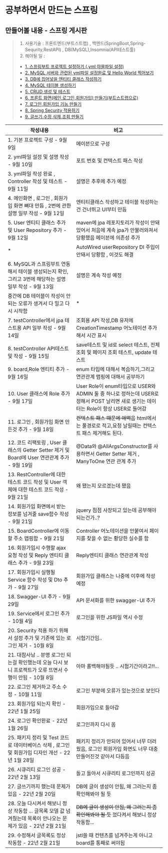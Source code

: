 # 공부하면서 만드는 스프링


## 만들어볼 내용 - 스프링 게시판

> 1. 사용기술 : 프론트엔드(부트스트랩) , 백엔드(SpringBoot,Spring-Sequrity,RestAPI) , DB(MySQL),Insomnia(API테스트툴)
> 2. 해야될 일 :
>   - [1. 스프링부트 프로젝트 설정하기 (.yml 야믈파일 설정)](https://github.com/LeeJongAnn/SpringBoot-Study/tree/master/memory/1%EB%B2%88)
>   - [2. MySQL 서버와 관련된 yml파일 설정완료 및  Hello World 찍어보기](https://github.com/LeeJongAnn/SpringBoot-Study/tree/master/memory/2%EB%B2%88)
>   - [3. DB에 집어넣을 엔티티 클래스 작성하기](https://github.com/LeeJongAnn/SpringBoot-Study/tree/master/memory/3%EB%B2%88)
>   - [4. MySQL 테이블 생성하기](https://github.com/LeeJongAnn/SpringBoot-Study/blob/master/memory/4%EB%B2%88/README.md)
>   - [5. CRUD 생성 및 테스트](https://github.com/LeeJongAnn/SpringBoot-Study/blob/master/memory/5%EB%B2%88/README.md)
>   - [6. 프론트 화면(메인,로그인,회원가입) 만들기(부트스트랩으로)](https://github.com/LeeJongAnn/SpringBoot-Study/tree/master/memory/6%EB%B2%88)
>   - [7. 로그인,회원가입 기능 만들기](https://github.com/LeeJongAnn/SpringBoot-Study/tree/master/memory/7%EB%B2%88)
>   - [8. Spring Security 적용하기]()
>   - [9. 글쓰기,수정,삭제,조회 만들기]()

|작성내용|비고|
|------|---|
|1. 기본 프로젝트 구성 - 9월 9일 | 메이븐으로 구성 |
|2. yml파일 설정 및 설명 작성 - 9월 10일 | 포트 번호 및 컨텍스트 패스 작성 |
|3. yml파일 작성 완료 , Controller 작성 및 테스트 - 9월 11일 | 설명은 추후에 추가 예정 |
|4. 메인화면 , 로그인 , 회원가입 화면 뼈대 만듬 , 2번에 관한 설명 일부 작성 - 9월 12일 | 엔티티클래스 작성하고 테이블 작성하는건 건너뛰고 UI부터 만듬 |
|5. User 엔티티 클래스 추가 및 User Repository 추가  - 9월 12일 | maven에 jpa 레포지토리가 작성이 안돼있어서 처음에 계속 jpa가 안불러와져서 당황했음 메이븐에 의존성 추가
|*|AutoWired userRepository DI 주입이 안돼서 당황함 , 이것도 해결|
|6. MySQL과 스프링부트 연동해서 테이블 생성되는지 확인,그리고 3번에 해당하는 설명 일부 작성  - 9월 13일 | 설명은 계속 작성 예정 |
|중간에 DB 테이블이 작성이 안되는 오류가 생겨서 다 밀고 다시 시작함|*|
|7. testController에서 jpa 테스트용 API 일부 작성 - 9월 14일 | 조회용 API 작성,DB 유저에 CreationTimestamp 어노테이션 추가해서 시간 표시 |
|8. testController API테스트 및 작성 - 9월 15일 | save테스트 및 id로 select 테스트, 전체 조회 및 페이지 조회 테스트, update 테스트|
|9. board,Role 엔티티 추가 - 9월 16일 | enum 타입에 대해서 복습하기,그리고 연관관계 맵핑에 대해서 공부하기|
|10. User 클래스에 Role 추가 - 9월 17일 | User Role이 enum타입으로 USER와 ADMIN 둘 중 하나로 정하는데 USER로 정해서 POST 날리면 새로 생기는 데이터는 Role이 항상 USER로 들어감|
|11. 로그인 , 회원가입 화면 만든것 추가 - 9월 18일 | ~~컨텍스트 패스 때문에 애먹음~~ html에서는 풀경로로 적고,요청 날릴때는 컨텍스트 패스 제거해도 된다. |
|12. 코드 리팩토링 , User 클래스의 Getter Setter 제거 및 Board에 User 연관관계 추가 - 9월 19일 | @Data와 @AllArgsConstructor를 사용하면서 Getter Setter 제거 , ManyToOne 연관 관계 추가|
|13. RestController에 대한 테스트 코드 작성 및 User 객체애 대한 테스트 코드 작성 - 9월 21일 |왜 됐는지 모르겠는데 됐음|
|14. 회원가입 화면에서 받는 정보를 넘겨줄 save함수 작성 - 9월 21일 | jquery 점점 사장되고 있는데 공부해야 되는건가..? |
|15. BoardController에 이동할 주소 맵핑함 - 9월 21일 | Controller 어노테이션을 안붙여서 페이지를 찾을 수 없는 황당한 실수를 함 |
|16. 회원가입시 수행할 ajax 요청 작성 및 Reply 엔티티 클래스 추가 - 9월 23일 | Reply엔티티 클래스 연관관계 작성|
|17. 회원가입시 실행될 Service 함수 작성 및 Dto 추가 - 9월 27일 | 회원가입 클래스는 나중에 이후에 작성 예정|
|18. Swagger-UI 추가 - 9월 29일 | API 문서화를 위한 swagger-UI 추가|
|19. Service에서 로그인 추가 - 10월 4일 | 로그인을 위한 JS파일 역시 수정 |
|20. Security 적용 하기 위해서 설정 추가 및 기존에 있는 로그인 제거 - 10월 8일 | 시험기간임..  |
|21. 대참사남 .. 분명 로그인 되는걸 확인했는데 오늘 다시 보니 프로젝트가 오류 뜨면서 수행이 안됨 - 10월 8일 | 아마 롤백해야될듯 .. 시험기간이라고!!...  |
|22. 로그인 제거하고 주소 수정 - 10월 11일 | 로그인 부분에 오류가 있는것으로 보인다  |
|23. 회원가입 되는지 확인 - 22년 1월 25일 | 회원가입으로 돌아감 |
|24. 로그인 확인완료 - 22년 1월 26일 | 로그인까지 다시 옴 |
|25. 패키지 정리 및 Test 코드로 데이터베이스 삭제 , 로그인 및 회원가입 디자인 개선 - 22년 1월 28일 | 패키지 정리가 안되어 있어서 너무 더러웠음, 로그인 회원가입 화면도 너무 대충 만들어진것 같아서 다듬음 |
|26. 시큐리티 로그인 성공 - 22년 2월 13일  | 돌고 돌아서 시큐리티 로그인까지 성공 |
|27. 글쓰기까지 했는데 문제가 있음 - 22년 2월 20일  | DB에 글이 생성이 안됨, 왜 그러는지 좀 확인해봐야 될 듯 |
|28. 오늘 다시켜서 해보니 정상 작동함 ... 글목록 모델 값 넘겨줬는데 목록이 안나오는 문제가 있음 - 22년 2월 21일  | ~~DB에 글이 생성이 안됨, 왜 그러는지 좀 확인해봐야 될 듯~~ 껐다켜서 해보니 정상 작동함... |
|29. 수정해서 글목록도 정상 작동함 - 22년 2월 21일  | jstl쓸 때 컨텐츠를 넘겨주는게 아니고 board를 통째로 써야됨 |
